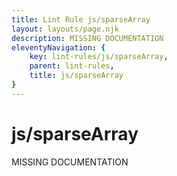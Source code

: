 ```yaml
---
title: Lint Rule js/sparseArray
layout: layouts/page.njk
description: MISSING DOCUMENTATION
eleventyNavigation: {
	key: lint-rules/js/sparseArray,
	parent: lint-rules,
	title: js/sparseArray
}
---
```


# js/sparseArray

MISSING DOCUMENTATION
